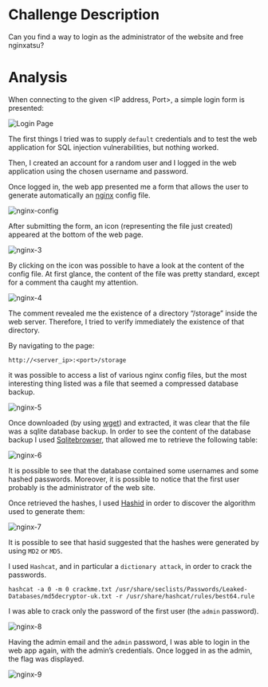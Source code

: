 # Challenge Description
Can you find a way to login as the administrator of the website and free nginxatsu?

# Analysis
When connecting to the given <IP address, Port>, a simple login form is presented:

![Login Page](https://user-images.githubusercontent.com/87711310/211150233-62e9fcdf-7900-4237-b13b-b8000381850c.png)

The first things I tried was to supply `default` credentials and to test the web application for SQL injection vulnerabilities, but nothing worked.

Then, I created an account for a random user and I logged in the web application using the chosen username and password.

Once logged in, the web app presented me a form that allows the user to generate automatically an [nginx](https://www.nginx.com/resources/glossary/nginx/) config file.

![nginx-config](https://user-images.githubusercontent.com/87711310/211150234-11855693-ca96-4ed2-8762-5cfca1445038.png)

After submitting the form, an icon (representing the file just created) appeared at the bottom of the web page.

![nginx-3](https://user-images.githubusercontent.com/87711310/211150235-dc1bdd98-9191-452f-8dd0-2f7b9bbe5af1.png)

By clicking on the icon was possible to have a look at the content of the config file. At first glance, the content of the file was pretty standard, except for a comment tha caught my attention.

![nginx-4](https://user-images.githubusercontent.com/87711310/211150237-a040a3d0-b945-4f91-a8ab-1264b59397e6.png)

The comment revealed me the existence of a directory “/storage” inside the web server. Therefore, I tried to verify immediately the existence of that directory.

By navigating to the page:
```
http://<server_ip>:<port>/storage
```

it was possible to access a list of various nginx config files, but the most interesting thing listed was a file that seemed a compressed database backup.

![nginx-5](https://user-images.githubusercontent.com/87711310/211150238-36f2b365-c645-42d2-8be7-6e761ab1a97e.png)

Once downloaded (by using [wget](https://www.gnu.org/software/wget/)) and extracted, it was clear that the file was a sqlite database backup. In order to see the content of the database backup I used [Sqlitebrowser](https://sqlitebrowser.org/), that allowed me to retrieve the following table:

![nginx-6](https://user-images.githubusercontent.com/87711310/211150239-de25c176-be33-489b-a795-1e9ae07c72f6.png)

It is possible to see that the database contained some usernames and some hashed passwords. Moreover, it is possible to notice that the first user probably is the administrator of the web site.

Once retrieved the hashes, I used [Hashid](https://psypanda.github.io/hashID/) in order to discover the algorithm used to generate them:

![nginx-7](https://user-images.githubusercontent.com/87711310/211150240-d92d8ab9-ca57-4eb1-9e45-6fea4064f7e0.png)

It is possible to see that hasid suggested that the hashes were generated by using `MD2` or `MD5`.

I used `Hashcat`, and in particular a `dictionary attack`, in order to crack the passwords.
```
hashcat -a 0 -m 0 crackme.txt /usr/share/seclists/Passwords/Leaked-Databases/md5decryptor-uk.txt -r /usr/share/hashcat/rules/best64.rule
```

I was able to crack only the password of the first user (the `admin` password).

![nginx-8](https://user-images.githubusercontent.com/87711310/211150242-6c01cf8c-dd1f-44af-8fe0-8eff564a0601.png)

Having the admin email and the `admin` password, I was able to login in the web app again, with the admin’s credentials. Once logged in as the admin, the flag was displayed.

![nginx-9](https://user-images.githubusercontent.com/87711310/211150232-4269f3b4-b965-43c9-a125-a32e939b8acc.png)

